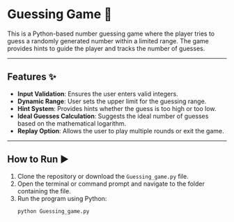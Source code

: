 # Guessing Game 🎲

This is a Python-based number guessing game where the player tries to guess a randomly generated number within a limited range. The game provides hints to guide the player and tracks the number of guesses.

---

## **Features** ✨
- **Input Validation**: Ensures the user enters valid integers.
- **Dynamic Range**: User sets the upper limit for the guessing range.
- **Hint System**: Provides hints whether the guess is too high or too low.
- **Ideal Guesses Calculation**: Suggests the ideal number of guesses based on the mathematical logarithm.
- **Replay Option**: Allows the user to play multiple rounds or exit the game.

---

## **How to Run** ▶️
1. Clone the repository or download the `Guessing_game.py` file.
2. Open the terminal or command prompt and navigate to the folder containing the file.
3. Run the program using Python:
   ```bash
   python Guessing_game.py
